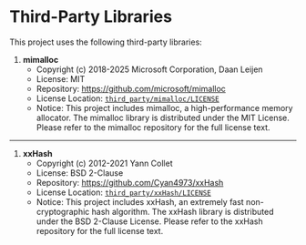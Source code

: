 # Third-Party Libraries

This project uses the following third-party libraries:

1. **mimalloc**
   - Copyright (c) 2018-2025 Microsoft Corporation, Daan Leijen
   - License: MIT
   - Repository: https://github.com/microsoft/mimalloc
   - License Location: [`third_party/mimalloc/LICENSE`](./third-party/mimalloc/LICENSE)
   - Notice: This project includes mimalloc, a high-performance memory allocator. The mimalloc library is distributed under the MIT License. Please refer to the mimalloc repository for the full license text.

---

1. **xxHash**
   - Copyright (c) 2012-2021 Yann Collet
   - License: BSD 2-Clause
   - Repository: https://github.com/Cyan4973/xxHash
   - License Location: [`third_party/xxHash/LICENSE`](./third-party/xxHash/LICENSE)
   - Notice: This project includes xxHash, an extremely fast non-cryptographic hash algorithm. The xxHash library is distributed under the BSD 2-Clause License. Please refer to the xxHash repository for the full license text.